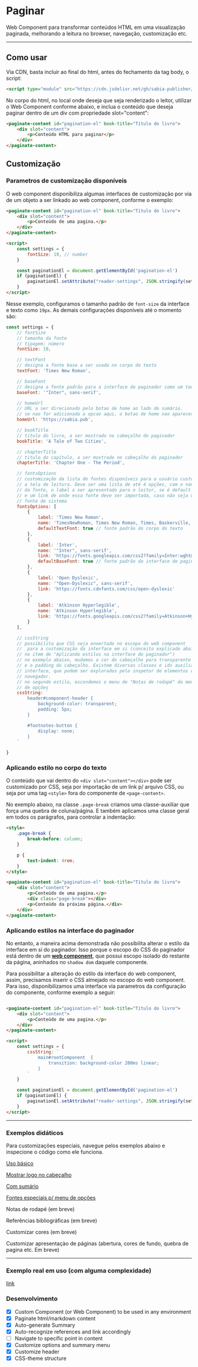 # Paginar

Web Component para transformar conteúdos HTML em uma visualização paginada, melhorando a leitura no browser, navegação, customização etc.

-----

## Como usar

Via CDN, basta incluir ao final do html, antes do fechamento da tag body, o script:

```html
<script type="module" src="https://cdn.jsdelivr.net/gh/sabia-publisher/paginar/dist/index.es.js"></script>
```

No corpo do html, no local onde deseja que seja renderizado o leitor, utilizar o Web Component conforme abaixo, e inclua o conteúdo que deseja paginar dentro de um div com propriedade slot="content":

```html
<paginate-content id="pagination-el" book-title="Título do livro">
    <div slot="content">
        <p>Conteúdo HTML para paginar</p>
    </div>
</paginate-content>
```

## Customização

### Parametros de customização disponíveis

O web component disponibiliza algumas interfaces de customização por via de um objeto a ser linkado ao web component, conforme o exemplo:

```html
<paginate-content id="pagination-el" book-title="Título do livro">
    <div slot="content">
        <p>Conteúdo de uma pagina.</p>
    </div>
</paginate-content>

<script>
	const settings = {
		fontSize: 19, // number
	}

	const paginationEl = document.getElementById('pagination-el')
	if (paginationEl) {
		paginationEl.setAttribute("reader-settings", JSON.stringify(settings))
	}
</script>
```

Nesse exemplo, configuramos o tamanho padrão de `font-size` da interface e texto como `19px`. As demais configurações disponíveis até o momento são:

```js
const settings = {
	// fontSize
	// tamanho da fonte
	// tipagem: número
	fontSize: 19, 

	// textFont
	// designa a fonte base a ser usada no corpo do texto
	textFont: 'Times New Roman',

	// baseFont
	// designa a fonte padrão para a interface do paginador como um todo
	baseFont: '"Inter", sans-serif',

	// homeUrl
	// URL a ser direcionado pelo botao de home ao lado do sumário.
	// se nao for adicionada a opcao aqui, o botao de home nao aparecerá
	homeUrl: 'https://sabia.pub',

	// bookTitle
	// titulo do livro, a ser mostrado no cabeçalho do paginador
	bookTitle: 'A Tale of Two Cities',

	// chapterTitle
	// titulo do capítulo, a ser mostrado no cabeçalho do paginador
	chapterTitle: 'Chapter One - The Period',

	// fontsOptions
	// customização da lista de fontes disponíveis para o usuário customizar
	// a tela de leitura. Deve ser uma lista de até 4 opções, com o nome
	// da fonte, o label a ser apresentado para o leitur, se é default ou nao
	// e um link de onde essa fonte deve ser importada, caso não seja uma 
	// fonte de sistema
	fontsOptions: [
		{
			label: 'Times New Roman',
			name: 'TimesNewRoman, Times New Roman, Times, Baskerville, Georgia,serif',
			defaultTextFont: true // fonte padrão do corpo do texto
		},
		{
			label: 'Inter',
			name: '"Inter", sans-serif',
			link: 'https://fonts.googleapis.com/css2?family=Inter:wght@300;400;700&display=swap',
			defaultBaseFont: true // fonte padrão da interface de paginação
		},
		{
			label: 'Open Dyslexic',
			name: '"Open-Dyslexic", sans-serif',
			link: 'https://fonts.cdnfonts.com/css/open-dyslexic'
		},
		{
			label: 'Atkinson Hyperlegible',
			name: 'Atkinson Hyperlegible',
			link: 'https://fonts.googleapis.com/css2?family=Atkinson+Hyperlegible:ital,wght@0,400;0,700;1,400;1,700&display=swap'
		}
	],

	// cssString
	// possibilita que CSS seja enxertado no escopo do web component 
	//  para a customização da interface em si (conceito explicado abaixo, 
	// no item de "Aplicando estilos na interface do paginador")
	// no exemplo abaixo, mudamos a cor do cabeçalho para transparente
	// e o padding do cabeçalho. Existem diversas classes e ids auxiliares na
	// interface, que podem ser explorados pelo inspetor de elementos do
	// navegador.
	// no segundo estilo, escondemos o menu de "Notas de rodapé" do menu
	// de opções
	cssString: `
		header#component-header {
			background-color: transparent;
			padding: 5px;
		}

		#footnotes-button {
			display: none;
		}
	`

}
```


### Aplicando estilo no corpo do texto

O conteúdo que vai dentro do `<div slot="content"></div>` pode ser customizado por CSS, seja por importação de um link p/ arquivo CSS, ou seja por uma tag `<style>` fora do componente de `<page-content>`. 

No exemplo abaixo, na classe `.page-break` criamos uma classe-auxiliar que força uma quebra de coluna/página. E também aplicamos uma classe geral em todos os parágrafos, para controlar a indentação:

```html
<style>
	.page-break {
		break-before: column;
	}

	p {
		text-indent: 4rem;
	}
</style>

<paginate-content id="pagination-el" book-title="Título do livro">
    <div slot="content">
        <p>Conteúdo de uma pagina.</p>
		<div class="page-break"></div>
		<p>Conteúdo da próxima página.</div>
    </div>
</paginate-content>

```

### Aplicando estilos na interface do paginador

No entanto, a maneira acima demonstrada não possibilita alterar o estilo da interface em sí do paginador. Isso porque o escopo do CSS do paginador está dentro de um [**web component**](https://developer.mozilla.org/en-US/docs/Web/API/Web_components), que possui escopo isolado do restante da página, aninhados no `shadow dom` daquele componente.

Para possibilitar a alteração do estilo da interface do web component, assim, precisamos inserir o CSS almejado no escopo do web component. Para isso, disponibilizamos uma interface via parametros da configuração do componente, conforme exemplo a seguir:

```html

<paginate-content id="pagination-el" book-title="Título do livro">
    <div slot="content">
        <p>Conteúdo de uma pagina.</p>
    </div>
</paginate-content>

<script>
	const settings = {
		cssString: `
			main#rootComponent  {
				transition: background-color 200ms linear;
			}
		`
	}

	const paginationEl = document.getElementById('pagination-el')
	if (paginationEl) {
		paginationEl.setAttribute("reader-settings", JSON.stringify(settings))
	}
</script>

```


-----

### Exemplos didáticos

Para customizações especiais, navegue pelos exemplos abaixo e inspecione o código como ele funciona.

[Uso básico](https://educkf.github.io/paginar-exemplos/exemplo1/exemplo1.html)

[Mostrar logo no cabeçalho](https://educkf.github.io/paginar-exemplos/exemplo1/exemplo1-com-logo-no-cabecalho.html)

[Com sumário](https://educkf.github.io/paginar-exemplos/exemplo2/exemplo2-cap1.html)

[Fontes especiais p/ menu de opções](https://educkf.github.io/paginar-exemplos/exemplo3/exemplo3.html)

Notas de rodapé (em breve)

Referências bibliográficas (em breve)

Customizar cores (em breve)

Customizar apresentaçào de páginas (abertura, cores de fundo, quebra de pagina etc. Em breve)

-----

### Exemplo real em uso (com alguma complexidade)

[link](https://sabia.pub/book/okabayashi-uma-perspectiva-decolonial-para-o-design-no-brasil/read/haDxQvbtIIX4Hh5cOyee/content)


### Desenvolvimento

- [X] Custom Component (or Web Component) to be used in any environment
- [X] Paginate html/markdown content
- [X] Auto-generate Summary
- [X] Auto-recognize references and link accordingly
- [ ] Navigate to specific point in content
- [X] Customize options and summary menu
- [X] Customize header
- [X] CSS-theme structure
